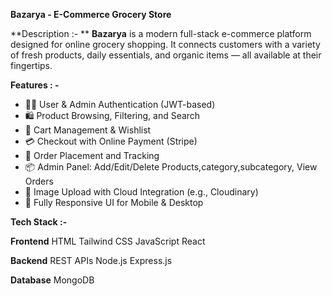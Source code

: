 **Bazarya - E-Commerce Grocery Store**

**Description :- ** 
**Bazarya** is a modern full-stack e-commerce platform designed for online grocery shopping. It connects customers with a variety of fresh products, daily essentials, and organic items — all available at their fingertips.

**Features : -**

- 🧑‍💼 User & Admin Authentication (JWT-based)
- 🛍️ Product Browsing, Filtering, and Search
- 🛒 Cart Management & Wishlist
- 💳 Checkout with Online Payment (Stripe)
- 🧾 Order Placement and Tracking
- 📦 Admin Panel: Add/Edit/Delete Products,category,subcategory, View Orders
- 📁 Image Upload with Cloud Integration (e.g., Cloudinary)
- 📱 Fully Responsive UI for Mobile & Desktop


**Tech Stack :-**

**Frontend**
HTML
Tailwind CSS
JavaScript
React

**Backend**
REST APIs
Node.js
Express.js

**Database**
MongoDB
